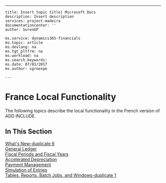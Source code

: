 ---
    title: Insert topic title| Microsoft Docs
    description: Insert description
    services: project-madeira
    documentationcenter: ''
    author: SorenGP

    ms.service: dynamics365-financials
    ms.topic: article
    ms.devlang: na
    ms.tgt_pltfrm: na
    ms.workload: na
    ms.search.keywords:
    ms.date: 07/01/2017
    ms.author: sgroespe

    ---
# France Local Functionality
The following topics describe the local functionality in the French version of ADD INCLUDE<!--[!INCLUDE[navnow](../../ApplicationDesign/includes/navnow_md.md)]-->.  
  
## In This Section  
 [What's New-duplicate 6](../../LocalFunctionalityForMicrosoftDynamicsNav2016/France/what-s-new-duplicate-6.md)  
  [General Ledger](../../LocalFunctionalityForMicrosoftDynamicsNav2016/France/general-ledger.md)  
  [Fiscal Periods and Fiscal Years](../../LocalFunctionalityForMicrosoftDynamicsNav2016/France/fiscal-periods-and-fiscal-years.md)  
  [Accelerated Depreciation](../../LocalFunctionalityForMicrosoftDynamicsNav2016/France/accelerated-depreciation.md)  
  [Payment Management](../../LocalFunctionalityForMicrosoftDynamicsNav2016/France/payment-management.md)  
  [Simulation of Entries](../../LocalFunctionalityForMicrosoftDynamicsNav2016/France/simulation-of-entries.md)  
  [Tables, Reports, Batch Jobs, and Windows-duplicate 1](../../LocalFunctionalityForMicrosoftDynamicsNav2016/France/tables-reports-batch-jobs-and-windows-duplicate-1.md)